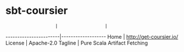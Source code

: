 
# sbt-coursier

                       |                  |
-----------------------|-------------------
Home                   | http://get-coursier.io/
License                | Apache-2.0
Tagline                | Pure Scala Artifact Fetching
